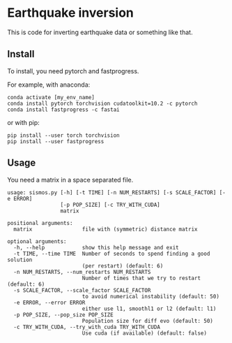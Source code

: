 # Earthquake inversion

This is code for inverting earthquake data or something like that.

## Install

To install, you need pytorch and fastprogress. 

For example, with anaconda:
```
conda activate [my_env_name]
conda install pytorch torchvision cudatoolkit=10.2 -c pytorch
conda install fastprogress -c fastai
```

or with pip:
```
pip install --user torch torchvision
pip install --user fastprogress 
```

## Usage

You need a matrix in a space separated file.

```
usage: sismos.py [-h] [-t TIME] [-n NUM_RESTARTS] [-s SCALE_FACTOR] [-e ERROR]
                 [-p POP_SIZE] [-c TRY_WITH_CUDA]
                 matrix

positional arguments:
  matrix                file with (symmetric) distance matrix

optional arguments:
  -h, --help            show this help message and exit
  -t TIME, --time TIME  Number of seconds to spend finding a good solution
                        (per restart) (default: 6)
  -n NUM_RESTARTS, --num_restarts NUM_RESTARTS
                        Number of times that we try to restart (default: 6)
  -s SCALE_FACTOR, --scale_factor SCALE_FACTOR
                        to avoid numerical instability (default: 50)
  -e ERROR, --error ERROR
                        either use l1, smoothl1 or l2 (default: l1)
  -p POP_SIZE, --pop_size POP_SIZE
                        Population size for diff evo (default: 50)
  -c TRY_WITH_CUDA, --try_with_cuda TRY_WITH_CUDA
                        Use cuda (if available) (default: false)
```
